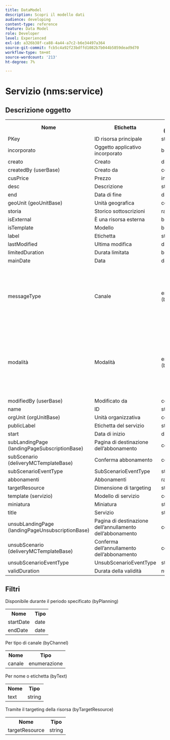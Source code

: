 ```yaml
---
title: DataModel
description: Scopri il modello dati
audience: developing
content-type: reference
feature: Data Model
role: Developer
level: Experienced
exl-id: a326b38f-ca88-4a44-a7c2-b6e34497a364
source-git-commit: fcb5c4a92f23bdffd1082b7b044b5859dead9d70
workflow-type: tm+mt
source-wordcount: '213'
ht-degree: 7%

---
```


# Servizio (nms:service)

## Descrizione oggetto

<table>
               <tr>
                  <th>Nome</th>
                  <th>Etichetta</th>
                  <th>Tipo (lunghezza)</th>
                  <th>Valori di enumerazione</th>
               </tr>
               <tr>
                  <td>PKey</td>
                  <td>ID risorsa principale</td>
                  <td>string </td>
                  <td> </td>
               </tr>
               <tr>
                  <td>incorporato</td>
                  <td>Oggetto applicativo incorporato</td>
                  <td>booleano </td>
                  <td> </td>
               </tr>
               <tr>
                  <td>creato</td>
                  <td>Creato</td>
                  <td>date </td>
                  <td> </td>
               </tr>
               <tr>
                  <td>createdBy (userBase)</td>
                  <td>Creato da</td>
                  <td>collegamento </td>
                  <td> </td>
               </tr>
               <tr>
                  <td>cusPrice</td>
                  <td>Prezzo</td>
                  <td>integer </td>
                  <td> </td>
               </tr>
               <tr>
                  <td>desc</td>
                  <td>Descrizione</td>
                  <td>string (512)</td>
                  <td> </td>
               </tr>
               <tr>
                  <td>end</td>
                  <td>Data di fine</td>
                  <td>date </td>
                  <td> </td>
               </tr>
               <tr>
                  <td>geoUnit (geoUnitBase)</td>
                  <td>Unità geografica</td>
                  <td>collegamento </td>
                  <td> </td>
               </tr>
               <tr>
                  <td>storia</td>
                  <td>Storico sottoscrizioni</td>
                  <td>raccolta </td>
                  <td> </td>
               </tr>
               <tr>
                  <td>isExternal</td>
                  <td>È una risorsa esterna</td>
                  <td>booleano </td>
                  <td> </td>
               </tr>
               <tr>
                  <td>isTemplate</td>
                  <td>Modello</td>
                  <td>booleano </td>
                  <td> </td>
               </tr>
               <tr>
                  <td>label</td>
                  <td>Etichetta</td>
                  <td>string (128)</td>
                  <td> </td>
               </tr>
               <tr>
                  <td>lastModified</td>
                  <td>Ultima modifica</td>
                  <td>date </td>
                  <td> </td>
               </tr>
               <tr>
                  <td>limitedDuration</td>
                  <td>Durata limitata</td>
                  <td>booleano </td>
                  <td> </td>
               </tr>
               <tr>
                  <td>mainDate</td>
                  <td>Data</td>
                  <td>data (255)</td>
                  <td> </td>
               </tr>
               <tr>
                  <td>messageType</td>
                  <td>Canale</td>
                  <td>enumerazione (byte) </td>
                  <td>
                     <ul>
                        <li>Mobile (SMS) - sms - 1</li>
                        <li>E-mail - 0</li>
                        <li>VALORE NON VALIDO - __Invalid_value__ - __Invalid_value__</li>
                     </ul>
                  </td>
               </tr>
               <tr>
                  <td>modalità</td>
                  <td>Modalità</td>
                  <td>enumerazione (byte) </td>
                  <td>
                     <ul>
                        <li>Virale - virale - 1</li>
                        <li>Newsletter - Newsletter - 0</li>
                        <li>VALORE NON VALIDO - __Invalid_value__ - __Invalid_value__</li>
                     </ul>
                  </td>
               </tr>
               <tr>
                  <td>modifiedBy (userBase)</td>
                  <td>Modificato da</td>
                  <td>collegamento </td>
                  <td> </td>
               </tr>
               <tr>
                  <td>name</td>
                  <td>ID</td>
                  <td>string (64)</td>
                  <td> </td>
               </tr>
               <tr>
                  <td>orgUnit (orgUnitBase)</td>
                  <td>Unità organizzativa</td>
                  <td>collegamento </td>
                  <td> </td>
               </tr>
               <tr>
                  <td>publicLabel</td>
                  <td>Etichetta del servizio</td>
                  <td>string (128)</td>
                  <td> </td>
               </tr>
               <tr>
                  <td>start</td>
                  <td>Data di inizio</td>
                  <td>date </td>
                  <td> </td>
               </tr>
               <tr>
                  <td>subLandingPage (landingPageSubscriptionBase)</td>
                  <td>Pagina di destinazione dell’abbonamento</td>
                  <td>collegamento </td>
                  <td> </td>
               </tr>
               <tr>
                  <td>subScenario (deliveryMCTemplateBase)</td>
                  <td>Conferma abbonamento</td>
                  <td>collegamento </td>
                  <td> </td>
               </tr>
               <tr>
                  <td>subScenarioEventType</td>
                  <td>SubScenarioEventType</td>
                  <td>string </td>
                  <td> </td>
               </tr>
               <tr>
                  <td>abbonamenti</td>
                  <td>Abbonamenti</td>
                  <td>raccolta </td>
                  <td> </td>
               </tr>
               <tr>
                  <td>targetResource</td>
                  <td>Dimensione di targeting</td>
                  <td>string (255)</td>
                  <td> </td>
               </tr>
               <tr>
                  <td>template (servizio)</td>
                  <td>Modello di servizio</td>
                  <td>collegamento </td>
                  <td> </td>
               </tr>
               <tr>
                  <td>miniatura</td>
                  <td>Miniatura</td>
                  <td>string (255)</td>
                  <td> </td>
               </tr>
               <tr>
                  <td>title</td>
                  <td>Servizio</td>
                  <td>string (255)</td>
                  <td> </td>
               </tr>
               <tr>
                  <td>unsubLandingPage (landingPageUnsubscriptionBase)</td>
                  <td>Pagina di destinazione dell’annullamento dell’abbonamento</td>
                  <td>collegamento </td>
                  <td> </td>
               </tr>
               <tr>
                  <td>unsubScenario (deliveryMCTemplateBase)</td>
                  <td>Conferma dell’annullamento dell’abbonamento</td>
                  <td>collegamento </td>
                  <td> </td>
               </tr>
               <tr>
                  <td>unsubScenarioEventType</td>
                  <td>UnsubScenarioEventType</td>
                  <td>string </td>
                  <td> </td>
               </tr>
               <tr>
                  <td>validDuration</td>
                  <td>Durata della validità</td>
                  <td>numero </td>
                  <td> </td>
               </tr>
            </table>

## Filtri

Disponibile durante il periodo specificato (byPlanning)

<table>
    <tr>
    <th>Nome</th>
    <th>Tipo</th>
    </tr>
    <tr>
    <td>startDate</td>
    <td>date</td>
    </tr>
    <tr>
    <td>endDate</td>
    <td>date</td>
    </tr>
</table>

Per tipo di canale (byChannel)

<table>
<tr>
<th>Nome</th>
<th>Tipo</th>
</tr>
<tr>
<td>canale</td>
<td>enumerazione</td>
</tr>
</table>

Per nome o etichetta (byText)

<table>
<tr>
<th>Nome</th>
<th>Tipo</th>
</tr>
<tr>
<td>text</td>
<td>string</td>
</tr>
</table>

Tramite il targeting della risorsa (byTargetResource)

<table>
<tr>
<th>Nome</th>
<th>Tipo</th>
</tr>
<tr>
<td>targetResource</td>
<td>string</td>
</tr>
</table>
